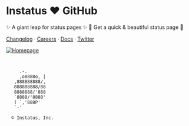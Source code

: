 # Instatus ♥️ GitHub

✨ A giant leap for status pages ✨
🚀 Get a quick & beautiful status page 🚀

[Changelog](https://instatus.com/changes) · [Careers](https://instatus.com/careers) · [Docs](https://instatus.com/help) · [Twitter](https://instatus.com/twitter)

[![Homepage](https://user-images.githubusercontent.com/1072229/178352553-8bee2426-aa20-471a-8323-eea073e89cd2.png
)](https://instatus.com)

```


     .-.
     ,o8888o, |
   ,888888888/,
   888888888/88
   8888888/'888
   `8888/'8888'        
   ( `,'888P'
   `-'

  © Instatus, Inc.

```